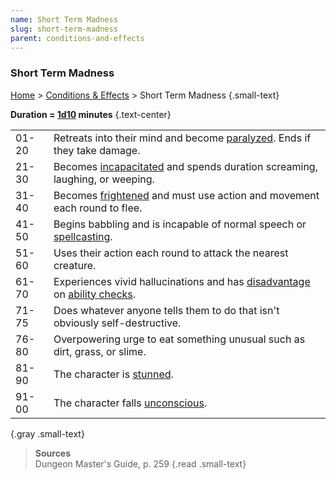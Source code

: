 ```yaml
---
name: Short Term Madness
slug: short-term-madness
parent: conditions-and-effects
---
```

### Short Term Madness
 [Home](home) > [Conditions & Effects](conditions-and-effects) > Short Term Madness {.small-text}

**Duration = [1d10](/roll/1d10) minutes** {.text-center}

|||
|-------|---|
| 01-20 | Retreats into their mind and become [paralyzed](paralyzed). Ends if they take damage. |
| 21-30 | Becomes [incapacitated](incapacitated) and spends duration screaming, laughing, or weeping. |
| 31-40 | Becomes [frightened](frightened) and must use action and movement each round to flee. |
| 41-50 | Begins babbling and is incapable of normal speech or [spellcasting](spellcasting).|
| 51-60 | Uses their action each round to attack the nearest creature. |
| 61-70 | Experiences vivid hallucinations and has [disadvantage](advantage-disadvantage) on [ability checks](ability-checks). |
| 71-75 | Does whatever anyone tells them to do that isn't obviously self-destructive. |
| 76-80 | Overpowering urge to eat something unusual such as dirt, grass, or slime. |
| 81-90 | The character is [stunned](stunned). |
| 91-00 | The character falls [unconscious](unconcious). |
{.gray .small-text}

> **Sources** <br/>
> Dungeon Master's Guide, p. 259
{.read .small-text}




